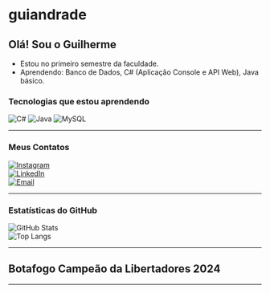# guiandrade

## Olá! Sou o Guilherme  
- Estou no primeiro semestre da faculdade.  
- Aprendendo: Banco de Dados, C# (Aplicação Console e API Web), Java básico.  

### Tecnologias que estou aprendendo  
![C#](https://img.shields.io/badge/C%23-239120?style=for-the-badge&logo=c-sharp&logoColor=white)
![Java](https://img.shields.io/badge/Java-ED8B00?style=for-the-badge&logo=java&logoColor=white)
![MySQL](https://img.shields.io/badge/MySQL-005C84?style=for-the-badge&logo=mysql&logoColor=white)

---

### Meus Contatos  
[![Instagram](https://img.shields.io/badge/Instagram-@guilhermebritoa-FF69B4?style=for-the-badge&logo=instagram)](https://instagram.com/guilhermebritoa)  
[![LinkedIn](https://img.shields.io/badge/LinkedIn-Guilherme%20Brito%20Andrade-blue?style=for-the-badge&logo=linkedin)](https://linkedin.com/in/guilherme-brito-andrade-090b8148)  
[![Email](https://img.shields.io/badge/E--mail-guilhermebritoandrade17@gmail.com-red?style=for-the-badge&logo=gmail&logoColor=white)](mailto:guilhermebritoandrade17@gmail.com)

---

### Estatísticas do GitHub  
![GitHub Stats](https://github-readme-stats.vercel.app/api?username=guiandrade17&show_icons=true&theme=tokyonight)  
![Top Langs](https://github-readme-stats.vercel.app/api/top-langs/?username=guiandrade17&layout=compact&theme=tokyonight)

---

## Botafogo Campeão da Libertadores 2024



---


